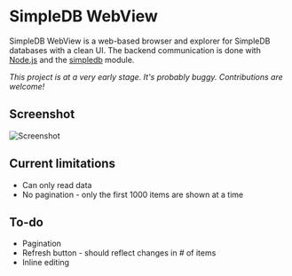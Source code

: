 # SimpleDB WebView

SimpleDB WebView is a web-based browser and explorer for SimpleDB databases with a clean UI. The backend communication is done with [Node.js](https://github.com/joyent/node) and the [simpledb](https://github.com/rjrodger/simpledb) module.

_This project is at a very early stage. It's probably buggy. Contributions are welcome!_

## Screenshot

![Screenshot](http://arturadib.github.com/simpledb-webview/screenshot.png)

## Current limitations

* Can only read data
* No pagination - only the first 1000 items are shown at a time

## To-do

* Pagination
* Refresh button - should reflect changes in # of items
* Inline editing
